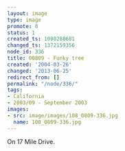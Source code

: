 ```yaml
---
layout: image
type: image
promote: 0
status: 1
created_ts: 1080280681
changed_ts: 1372159356
node_id: 336
title: 00809 - Funky tree
created: '2004-03-26'
changed: '2013-06-25'
redirect_from: []
permalink: "/node/336/"
tags:
- California
- 2003/09 - September 2003
images:
- src: image/images/108_0809-336.jpg
  name: 108_0809-336.jpg
---
```

On 17 Mile Drive.
